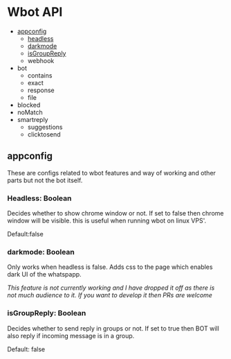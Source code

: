 # Wbot API

- [appconfig](#appconfig)
  - [headless](#Headless-Boolean)
  - [darkmode](#darkmode-Boolean)
  - [isGroupReply](#isGroupReply-Boolean)
  - webhook
- bot
  - contains
  - exact
  - response
  - file
- blocked
- noMatch
- smartreply
  - suggestions
  - clicktosend


## appconfig

These are configs related to wbot features and way of working and other parts but not the bot itself.

### Headless: Boolean
Decides whether to show chrome window or not. If set to false then chrome window will be visible.
this is useful when running wbot on linux VPS'. 

Default:false

### darkmode: Boolean

Only works when headless is false. Adds css to the page which enables dark UI of the whatspapp.

*This feature is not currently working and I have dropped it off as there is not much audience to it. If you want to develop it then PRs are welcome*

### isGroupReply: Boolean

Decides whether to send reply in groups or not. If set to true then BOT will also reply if incoming message is in a group.

Default: false









